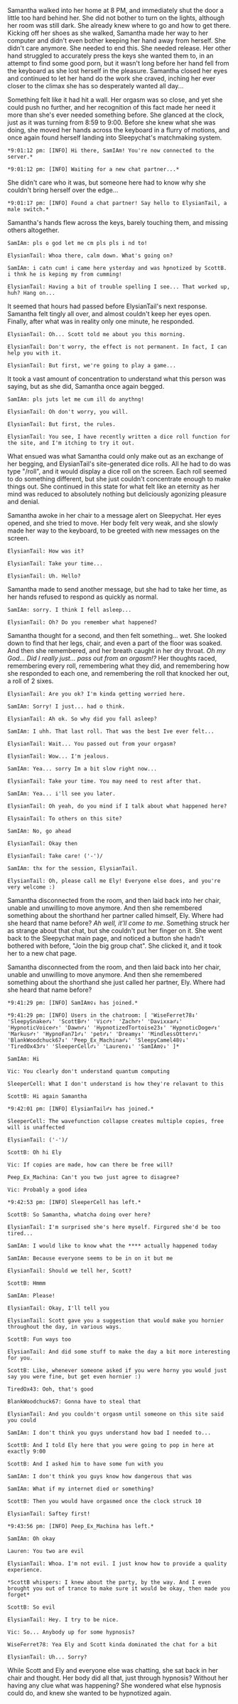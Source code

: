   Samantha walked into her home at 8 PM, and immediately shut the door a little too hard behind her. She did not bother to turn on the lights, although her room was still dark. She already knew where to go and how to get there. Kicking off her shoes as she walked, Samantha made her way to her computer and didn't even bother keeping her hand away from herself. She didn't care anymore. She needed to end this. She needed release. Her other hand struggled to accurately press the keys she wanted them to, in an attempt to find some good porn, but it wasn't long before her hand fell from the keyboard as she lost herself in the pleasure. Samantha closed her eyes and continued to let her hand do the work she craved, inching her ever closer to the climax she has so desperately wanted all day...

  Something felt like it had hit a wall. Her orgasm was so close, and yet she could push no further, and her recognition of this fact made her need it more than she's ever needed something before. She glanced at the clock, just as it was turning from 8:59 to 9:00. Before she knew what she was doing, she moved her hands across the keyboard in a flurry of motions, and once again found herself landing into Sleepychat's matchmaking system.


`*9:01:12 pm: [INFO] Hi there, SamIAm! You're now connected to the server.*`

`*9:01:12 pm: [INFO] Waiting for a new chat partner...*`


  She didn't care who it was, but someone here had to know why she couldn't bring herself over the edge...


`*9:01:17 pm: [INFO] Found a chat partner! Say hello to ElysianTail, a male switch.*`


  Samantha's hands flew across the keys, barely touching them, and missing others altogether.


`SamIAm: pls o god let me cm pls pls i nd to!`

`ElysianTail: Whoa there, calm down. What's going on?`

`SamIAm: i catn cum! i came here ysterday and was hpnotized by ScottB. i thnk he is keping my from cumming!`

`ElysianTail: Having a bit of trouble spelling I see... That worked up, huh? Hang on...`


  It seemed that hours had passed before ElysianTail's next response. Samantha felt tingly all over, and almost couldn't keep her eyes open. Finally, after what was in reality only one minute, he responded.


`ElysianTail: Oh... Scott told me about you this morning.`

`ElysianTail: Don't worry, the effect is not permanent. In fact, I can help you with it.`

`ElysianTail: But first, we're going to play a game...`


  It took a vast amount of concentration to understand what this person was saying, but as she did, Samantha once again begged.


`SamIAm: pls juts let me cum ill do anythng!`

`ElysianTail: Oh don't worry, you will.`

`ElysianTail: But first, the rules.`

`ElysianTail: You see, I have recently written a dice roll function for the site, and I'm itching to try it out.`


  What ensued was what Samantha could only make out as an exchange of her begging, and ElysianTail's site-generated dice rolls. All he had to do was type "/roll", and it would display a dice roll on the screen. Each roll seemed to do something different, but she just couldn't concentrate enough to make things out. She continued in this state for what felt like an eternity as her mind was reduced to absolutely nothing but deliciously agonizing pleasure and denial.

  Samantha awoke in her chair to a message alert on Sleepychat. Her eyes opened, and she tried to move. Her body felt very weak, and she slowly made her way to the keyboard, to be greeted with new messages on the screen.


`ElysianTail: How was it?`

`ElysianTail: Take your time...`

`ElysianTail: Uh. Hello?`


  Samantha made to send another message, but she had to take her time, as her hands refused to respond as quickly as normal.


`SamIAm: sorry. I think I fell asleep...`

`ElysianTail: Oh? Do you remember what happened?`


  Samantha thought for a second, and then felt something... wet. She looked down to find that her legs, chair, and even a part of the floor was soaked. And then she remembered, and her breath caught in her dry throat. *Oh my God... Did I really just... pass out from an orgasm!?* Her thoughts raced, remembering every roll, remembering what they did, and remembering how she responded to each one, and remembering the roll that knocked her out, a roll of 2 sixes.


`ElysianTail: Are you ok? I'm kinda getting worried here.`

`SamIAm: Sorry! I just... had o think.`

`ElysianTail: Ah ok. So why did you fall asleep?`

`SamIAm: I uhh. That last roll. That was the best Ive ever felt...`

`ElysianTail: Wait... You passed out from your orgasm?`

`ElysianTail: Wow... I'm jealous.`

`SamIAm: Yea... sorry Im a bit slow right now...`

`ElysianTail: Take your time. You may need to rest after that.`

`SamIAm: Yea... i'll see you later.`

`ElysianTail: Oh yeah, do you mind if I talk about what happened here?`

`ElysainTail: To others on this site?`

`SamIAm: No, go ahead`

`ElysianTail: Okay then`

`ElysianTail: Take care! ('-')/`

`SamIAm: thx for the session, ElysianTail.`

`ElysianTail: Oh, please call me Ely! Everyone else does, and you're very welcome :)`


  Samantha disconnected from the room, and then laid back into her chair, unable and unwilling to move anymore. And then she remembered something about the shorthand her partner called himself, Ely. Where had she heard that name before? *Ah well, it'll come to me*. Something struck her as strange about that chat, but she couldn't put her finger on it. She went back to the Sleepychat main page, and noticed a button she hadn't bothered with before, "Join the big group chat". She clicked it, and it took her to a new chat page.

  Samantha disconnected from the room, and then laid back into her chair, unable and unwilling to move anymore. And then she remembered something about the shorthand she just called her partner, Ely. Where had she heard that name before? 


`*9:41:29 pm: [INFO] SamIAm♀↓ has joined.*`

`*9:41:29 pm: [INFO] Users in the chatroom: [ 'WiseFerret78↕' 'SleepySnake♂↓' 'ScottB♂↑' 'Vic♂↑' 'Zach♂↑' 'Davixxa♂↓' 'HypnoticVoice♂↑' 'Dawn♂↓' 'HypnotizedTortoise23↕' 'HypnoticDoge♂↕' 'Markus♂↑' 'HypnoFan71♂↓' 'pet♂↓' 'Dreamy↕' 'MindlessOtter♂↓' 'BlankWoodchuck67↕' 'Peep_Ex_Machina♂↓' 'SleepyCamel48♀↓' 'TiredOx43♂↕' 'SleeperCell♂↓' 'Lauren♀↓' 'SamIAm♀↓' ]*`

`SamIAm: Hi`

`Vic: You clearly don't understand quantum computing`

`SleeperCell: What I don't understand is how they're relavant to this`

`ScottB: Hi again Samantha`

`*9:42:01 pm: [INFO] ElysianTail♂↕ has joined.*`

`SleeperCell: The wavefunction collapse creates multiple copies, free will is unaffected`

`ElysianTail: ('-')/ `

`ScottB: Oh hi Ely`

`Vic: If copies are made, how can there be free will?`

`Peep_Ex_Machina: Can't you two just agree to disagree?`

`Vic: Probably a good idea`

`*9:42:53 pm: [INFO] SleeperCell has left.*`

`ScottB: So Samantha, whatcha doing over here?`

`ElysianTail: I'm surprised she's here myself. Firgured she'd be too tired...`

`SamIAm: I would like to know what the **** actually happened today`

`SamIAm: Because everyone seems to be in on it but me`

`ElysianTail: Should we tell her, Scott?`

`ScottB: Hmmm`

`SamIAm: Please!`

`ElysianTail: Okay, I'll tell you`

`ElysianTail: Scott gave you a suggestion that would make you hornier throughout the day, in various ways.`

`ScottB: Fun ways too`

`ElysianTail: And did some stuff to make the day a bit more interesting for you.`

`ScottB: Like, whenever someone asked if you were horny you would just say you were fine, but get even hornier :)`

`TiredOx43: Ooh, that's good`

`BlankWoodchuck67: Gonna have to steal that`

`ElysianTail: And you couldn't orgasm until someone on this site said you could`

`SamIAm: I don't think you guys understand how bad I needed to...`

`ScottB: And I told Ely here that you were going to pop in here at exactly 9:00`

`ScottB: And I asked him to have some fun with you`

`SamIAm: I don't think you guys know how dangerous that was`

`SamIAm: What if my internet died or something?`

`ScottB: Then you would have orgasmed once the clock struck 10`

`ElysianTail: Saftey first!`

`*9:43:56 pm: [INFO] Peep_Ex_Machina has left.*`

`SamIAm: Oh okay`

`Lauren: You two are evil`

`ElysianTail: Whoa. I'm not evil. I just know how to provide a quality experience.`

`*ScottB whispers: I knew about the party, by the way. And I even brought you out of trance to make sure it would be okay, then made you forget*`

`ScottB: So evil`

`ElysianTail: Hey. I try to be nice.`

`Vic: So... Anybody up for some hypnosis?`

`WiseFerret78: Yea Ely and Scott kinda dominated the chat for a bit`

`ElysianTail: Uh... Sorry?`


  While Scott and Ely and everyone else was chatting, she sat back in her chair and thought. Her body did all that, just through hypnosis? Without her having any clue what was happening? She wondered what else hypnosis could do, and knew she wanted to be hypnotized again.
